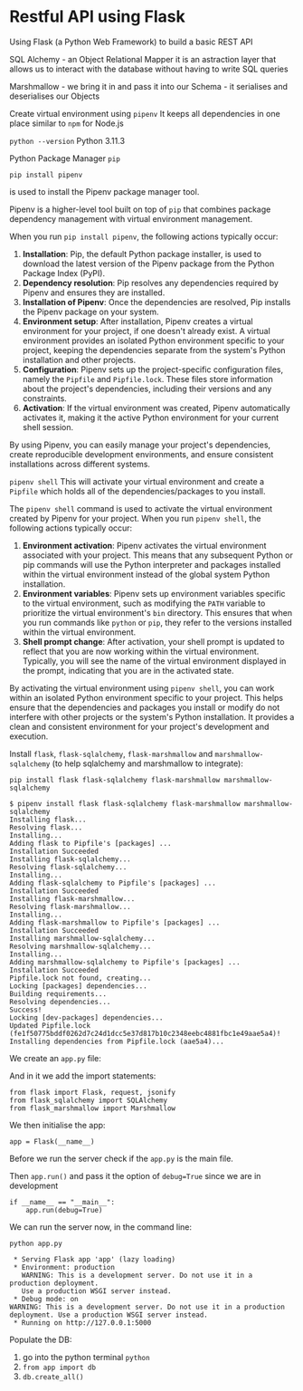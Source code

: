 # Restful API using Flask

Using Flask (a Python Web Framework) to build a basic REST API

SQL Alchemy - an Object Relational Mapper
it is an astraction layer that allows us to interact with the database without having to write SQL queries

Marshmallow -
we bring it in and pass it into our Schema - it serialises and deserialises our Objects

Create virtual environment using `pipenv`
It keeps all dependencies in one place similar to `npm` for Node.js

`python --version` Python 3.11.3

Python Package Manager `pip`

`pip install pipenv`

is used to install the Pipenv package manager tool.

Pipenv is a higher-level tool built on top of `pip` that combines package dependency management with virtual environment management.

When you run `pip install pipenv`, the following actions typically occur:

1. **Installation**: Pip, the default Python package installer, is used to download the latest version of the Pipenv package from the Python Package Index (PyPI).
2. **Dependency resolution**: Pip resolves any dependencies required by Pipenv and ensures they are installed.
3. **Installation of Pipenv**: Once the dependencies are resolved, Pip installs the Pipenv package on your system.
4. **Environment setup**: After installation, Pipenv creates a virtual environment for your project, if one doesn't already exist. A virtual environment provides an isolated Python environment specific to your project, keeping the dependencies separate from the system's Python installation and other projects.
5. **Configuration**: Pipenv sets up the project-specific configuration files, namely the `Pipfile` and `Pipfile.lock`. These files store information about the project's dependencies, including their versions and any constraints.
6. **Activation**: If the virtual environment was created, Pipenv automatically activates it, making it the active Python environment for your current shell session.

By using Pipenv, you can easily manage your project's dependencies, create reproducible development environments, and ensure consistent installations across different systems.

`pipenv shell`
This will activate your virtual environment and create a `Pipfile` which holds all of the dependencies/packages to you install.

The `pipenv shell` command is used to activate the virtual environment created by Pipenv for your project. When you run `pipenv shell`, the following actions typically occur:

1. **Environment activation**: Pipenv activates the virtual environment associated with your project. This means that any subsequent Python or pip commands will use the Python interpreter and packages installed within the virtual environment instead of the global system Python installation.
2. **Environment variables**: Pipenv sets up environment variables specific to the virtual environment, such as modifying the `PATH` variable to prioritize the virtual environment's `bin` directory. This ensures that when you run commands like `python` or `pip`, they refer to the versions installed within the virtual environment.
3. **Shell prompt change**: After activation, your shell prompt is updated to reflect that you are now working within the virtual environment. Typically, you will see the name of the virtual environment displayed in the prompt, indicating that you are in the activated state.

By activating the virtual environment using `pipenv shell`, you can work within an isolated Python environment specific to your project. This helps ensure that the dependencies and packages you install or modify do not interfere with other projects or the system's Python installation. It provides a clean and consistent environment for your project's development and execution.

Install `flask`, `flask-sqlalchemy`, `flask-marshmallow` and `marshmallow-sqlalchemy` (to help sqlalchemy and marshmallow to integrate):

`pip install flask flask-sqlalchemy flask-marshmallow marshmallow-sqlalchemy`

```
$ pipenv install flask flask-sqlalchemy flask-marshmallow marshmallow-sqlalchemy
Installing flask...
Resolving flask...
Installing...
Adding flask to Pipfile's [packages] ...
Installation Succeeded
Installing flask-sqlalchemy...
Resolving flask-sqlalchemy...
Installing...
Adding flask-sqlalchemy to Pipfile's [packages] ...
Installation Succeeded
Installing flask-marshmallow...
Resolving flask-marshmallow...
Installing...
Adding flask-marshmallow to Pipfile's [packages] ...
Installation Succeeded
Installing marshmallow-sqlalchemy...
Resolving marshmallow-sqlalchemy...
Installing...
Adding marshmallow-sqlalchemy to Pipfile's [packages] ...
Installation Succeeded
Pipfile.lock not found, creating...
Locking [packages] dependencies...
Building requirements...
Resolving dependencies...
Success!
Locking [dev-packages] dependencies...
Updated Pipfile.lock (fe1f50775bddf0262d7c24d1dcc5e37d817b10c2348eebc4881fbc1e49aae5a4)!
Installing dependencies from Pipfile.lock (aae5a4)...
```

We create an `app.py` file:

And in it we add the import statements:

```
from flask import Flask, request, jsonify
from flask_sqlalchemy import SQLAlchemy
from flask_marshmallow import Marshmallow
```

We then initialise the app:

```
app = Flask(__name__)
```

Before we run the server check if the `app.py` is the main file.

Then `app.run()` and pass it the option of `debug=True` since we are in development

```
if __name__ == "__main__":
    app.run(debug=True)
```

We can run the server now, in the command line:

`python app.py`

```
 * Serving Flask app 'app' (lazy loading)
 * Environment: production
   WARNING: This is a development server. Do not use it in a production deployment.
   Use a production WSGI server instead.
 * Debug mode: on
WARNING: This is a development server. Do not use it in a production deployment. Use a production WSGI server instead.
 * Running on http://127.0.0.1:5000
```

Populate the DB:

1. go into the python terminal `python`
2. `from app import db`
3. `db.create_all()`
